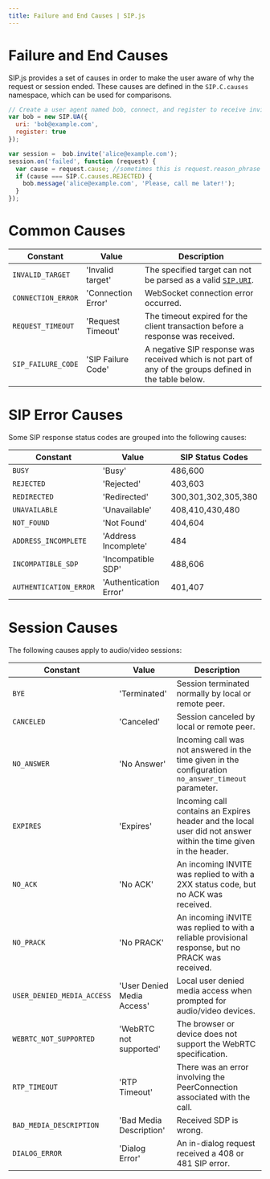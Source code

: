 ```yaml
---
title: Failure and End Causes | SIP.js
---
```


# Failure and End Causes
SIP.js provides a set of causes in order to make the user aware of why the request or session ended. These causes are defined in the `SIP.C.causes` namespace, which can be used for comparisons.

~~~ javascript
// Create a user agent named bob, connect, and register to receive invitations.
var bob = new SIP.UA({
  uri: 'bob@example.com',
  register: true
});

var session =  bob.invite('alice@example.com');
session.on('failed', function (request) {
  var cause = request.cause; //sometimes this is request.reason_phrase
  if (cause === SIP.C.causes.REJECTED) {
    bob.message('alice@example.com', 'Please, call me later!');
  }
});
~~~

# Common Causes

Constant | Value | Description 
-----|------|-------------
`INVALID_TARGET` | 'Invalid target' | The specified target can not be parsed as a valid [`SIP.URI`](/api/0.5.0/uri/).
`CONNECTION_ERROR` | 'Connection Error' | WebSocket connection error occurred.
`REQUEST_TIMEOUT` | 'Request Timeout' | The timeout expired for the client transaction before a response was received.
`SIP_FAILURE_CODE` | 'SIP Failure Code' | A negative SIP response was received which is not part of any of the groups defined in the table below.


# SIP Error Causes
Some SIP response status codes are grouped into the following causes:

Constant | Value | SIP Status Codes 
-----|------|-------------
`BUSY` | 'Busy' | 486,600
`REJECTED` | 'Rejected' | 403,603
`REDIRECTED` | 'Redirected' | 300,301,302,305,380
`UNAVAILABLE` | 'Unavailable' | 408,410,430,480
`NOT_FOUND` | 'Not Found' | 404,604
`ADDRESS_INCOMPLETE` | 'Address Incomplete' | 484
`INCOMPATIBLE_SDP` | 'Incompatible SDP' | 488,606
`AUTHENTICATION_ERROR` | 'Authentication Error' | 401,407


# Session Causes
The following causes apply to audio/video sessions:

Constant | Value | Description 
-----|------|-------------
`BYE` | 'Terminated' | Session terminated normally by local or remote peer.
`CANCELED` | 'Canceled' | Session canceled by local or remote peer.
`NO_ANSWER` | 'No Answer' | Incoming call was not answered in the time given in the configuration `no_answer_timeout` parameter.
`EXPIRES` | 'Expires' | Incoming call contains an Expires header and the local user did not answer within the time given in the header.
`NO_ACK` | 'No ACK' | An incoming INVITE was replied to with a 2XX status code, but no ACK was received.
`NO_PRACK` | 'No PRACK' | An incoming iNVITE was replied to with a reliable provisional response, but no PRACK was received.
`USER_DENIED_MEDIA_ACCESS` | 'User Denied Media Access' | Local user denied media access when prompted for audio/video devices.
`WEBRTC_NOT_SUPPORTED` | 'WebRTC not supported' | The browser or device does not support the WebRTC specification.
`RTP_TIMEOUT` | 'RTP Timeout' | There was an error involving the PeerConnection associated with the call.
`BAD_MEDIA_DESCRIPTION` | 'Bad Media Description' | Received SDP is wrong.
`DIALOG_ERROR` | 'Dialog Error' | An in-dialog request received a 408 or 481 SIP error.
